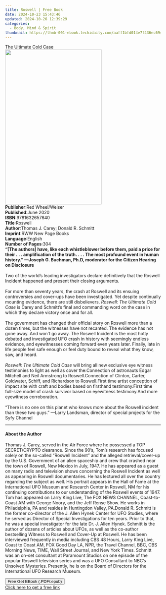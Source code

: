 ```yaml
---
title: Roswell | Free Book
date: 2024-10-23 15:43:46
updated: 2024-10-26 12:39:29
categories:
  - Body, Mind & Spirit
thumbnail: https://thmb-001-ebook.techidaily.com/aaff1bfd014e7f436ec694e33b4c9dc74795b3e88692835e1edc3d9d8056711f.jpg
---
```

<main id="book-container">
  <div class="flex flex-col">
    <div class="book-brief flex-1 py-6 px-4 sm:p-6 md:py-10 md:px-8">
      <!-- brief-->
      <div class="book-brief-main">The Ultimate Cold Case</div>
    </div>
    <div
      class="book-meta-info flex-1 grid gap-4 col-start-1 col-end-3 row-start-1 sm:mb-6 sm:grid-cols-4 lg:gap-6 lg:col-start-2 lg:row-end-6 lg:row-span-6 lg:mb-0"
    >
      <div
        class="book-meta-info-left place-content-center mt-4 p-4 text-sm leading-6 col-start-2 col-span-2 dark:text-slate-400"
      >
        <img
          class="w-full h-500 object-cover rounded-lg sm:h-255 sm:col-span-2 lg:col-span-full"
          src="https://img-001-ebook.techidaily.com/f1565acf7a63679aaab68b18bbd1c8722d31cb7e4ae411c3924bc6ea4060acbc.jpg"
          alt=""
          width="312"
          height="500"
        />
      </div>
      <div
        class="book-meta-info-right mt-2 col-start-1 row-start-2 col-span-3 self-center"
      >
        <!-- meta data  -->
        <div class="flex flex-col px-4 md:px-8">
          <div class="flex-1">
            <strong>Publisher</strong>:<span class="px-2"
              >Red Wheel/Weiser</span
            >
          </div>
          <div class="flex-1">
            <strong>Published</strong>:<span class="px-2">June 2020</span>
          </div>
          <div class="flex-1">
            <strong>ISBN</strong>:<span class="px-2">9781632657640</span>
          </div>
          <div class="flex-1">
            <strong>Title</strong>:<span class="px-2">Roswell</span>
          </div>
          <div class="flex-1">
            <strong>Author</strong>:<span class="px-2"
              >Thomas J. Carey; Donald R. Schmitt</span
            >
          </div>
          <div class="flex-1">
            <strong>Imprint</strong>:<span class="px-2"
              >RWW New Page Books</span
            >
          </div>
          <div class="flex-1">
            <strong>Language</strong>:<span class="px-2">English</span>
          </div>
          <div class="flex-1">
            <strong>Number of Pages</strong>:<span class="px-2">304</span>
          </div>
        </div>
      </div>
    </div>
    <div class="book-description flex-1 py-6 px-4 sm:p-6 md:py-10 md:px-8">
      <div class="book-description-main">
        <div accordion-content="" id="description">
          <b
            >“[The authors] have, like each whistleblower before them, paid a
            price for their&nbsp;.&nbsp;.&nbsp;. amplification of the
            truth.&nbsp;.&nbsp;.&nbsp;. The most profound event in human
            history.” —Joseph G. Buchman, Ph.D, moderator for the Citizen
            Hearing on Disclosure</b
          ><br /><br />Two of the world’s leading investigators declare
          definitively that the Roswell Incident happened and present their
          closing arguments.<br /><br />For more than seventy years, the crash
          at Roswell and its ensuing controversies and cover-ups have been
          investigated. Yet despite continually mounting evidence, there are
          still disbelievers. <i>Roswell: The Ultimate Cold Case</i> is Carey
          and Schmitt’s final and commanding word on the case in which they
          declare victory once and for all.<br /><br />The government has
          changed their official story on Roswell more than a dozen times, but
          the witnesses have not recanted. The evidence has not gone away. And
          won’t go away. The Roswell Incident is the most hotly debated and
          investigated UFO crash in history with seemingly endless evidence, and
          eyewitnesses coming forward even years later. Finally, late in life
          people feel safe enough or feel duty bound to reveal what they know,
          saw, and heard.<br /><br /><i>Roswell: The Ultimate Cold Case</i> will
          bring all new exclusive eye witness testimonies to light as well as
          cover the:Connection of astronauts Edgar Mitchell and Neil Armstrong
          to Roswell.Connection of Clinton, Carter, Goldwater, Schiff, and
          Richardson to Roswell.First time artist conception of impact site with
          craft and bodies based on firsthand testimony.First time full-size
          model of crash survivor based on eyewitness testimony.And more
          eyewitness corroboration.<br /><br />“There is no one on this planet
          who knows more about the Roswell incident than these two guys.” —Larry
          Landsman, director of special projects for the Syfy Channel
        </div>
        <div class="accordion-fader"></div>
      </div>
    </div>
    <div class="book-excerpts flex-1 py-6 px-4 sm:p-6 md:py-10 md:px-8">
      <!-- excerpts-->
      <div class="book-excerpts-main">
        <hr />
        <h4 class="placeholder placeholder-heading">
          <span>About the Author</span>
        </h4>
        <p>
          Thomas J. Carey, served in the Air Force where he possessed a TOP
          SECRET/CRYPTO clearance. Since the 90’s, Tom’s research has focused
          solely on the so-called “Roswell Incident” and the alleged
          retrieval/cover-up by the U.S. Government of an alien spaceship and
          crew that crashed near the town of Roswell, New Mexico in July, 1947.
          He has appeared as a guest on many radio and television shows
          concerning the Roswell Incident as well as appearing in Roswell
          documentaries. He has lectured all over the country regarding the
          subject as well. His portrait appears in the Hall of Fame at the
          International UFO Museum and Research Center in Roswell, NM for his
          continuing contributions to our understanding of the Roswell events of
          1947. Tom has appeared on Larry King Live, The FOX NEWS CHANNEL,
          Coast-to-Coast AM with George Noory, and the Jeff Rense Show. He works
          in Philadelphia, PA and resides in Huntingdon Valley, PA.Donald R.
          Schmitt is the former co-director of the J. Allen Hynek Center for UFO
          Studies, where he served as Director of Special Investigations for ten
          years. Prior to that, he was a special investigator for the late Dr.
          J. Allen Hynek. Schmitt is the author of dozens of articles about
          UFOs, as well as the co-author bestselling Witness to Roswell and
          Cover-Up at Roswell. He has been interviewed frequently in media
          including CBS 48 Hours, Larry King Live, Coast to Coast AM, FOX Good
          Day LA, NPR, the Travel Channel, BBC, CBS Morning News, TIME, Wall
          Street Journal, and New York Times. Schmitt was an on-set consultant
          at Paramount Studios on one episode of the popular Roswell television
          series and was a UFO Consultant to NBC’s Unsolved Mysteries.
          Presently, he is on the Board of Directors for the International UFO
          Research Museum.
        </p>
      </div>
    </div>
    <div
      class="book-about-author flex-1 py-6 px-4 sm:p-6 md:py-10 md:px-8"
    ></div>
    <div class="book-free-get flex-1 py-6 px-4 sm:p-6 md:py-10 md:px-8">
      <button
        id="btn-free-get"
        class="bg-blue-500 hover:bg-blue-700 text-white font-bold py-2 px-4 rounded"
      >
        Free Get EBook (.PDF/.epub)
      </button>
      <div id="countdown-display" class="px-2 text-lg mt-2"></div>
      <a
        id="free-link"
        class="hidden bg-blue-500 hover:bg-blue-700 text-white font-bold py-2 px-4 rounded"
        href="https://www.ebooks.com/en-us/book/210877292/roswell/thomas-j-carey/"
        target="_blank"
        >Click here to get a free link</a
      >
    </div>
    <script>
      let countdownTime = 0;
      let countdownInterval = null;
      document
        .getElementById('btn-free-get')
        .addEventListener('click', startCountdown);
      function startCountdown() {
        countdownTime = new Date().getTime() + 60000 * 3;
        countdownInterval = setInterval(updateCountdown, 1000);
        document.getElementById('btn-free-get').disabled = true;
        document
          .getElementById('btn-free-get')
          .classList.add('bg-gray-500', 'cursor-not-allowed');
      }
      function updateCountdown() {
        let currentTime = new Date().getTime();
        let timeLeft = countdownTime - currentTime;
        let secondsLeft = Math.floor(timeLeft / 1000);
        document.getElementById('countdown-display').innerHTML =
          `Remaining time: ${secondsLeft} seconds.`;
        if (secondsLeft <= 0) {
          clearInterval(countdownInterval);
          document.getElementById('btn-free-get').classList.add('hidden');
          document.getElementById('free-link').classList.remove('hidden');
          document.getElementById('countdown-display').innerHTML = '';
        }
      }
    </script>
  </div>
</main>
